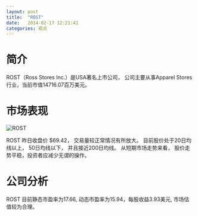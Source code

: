 ```yaml
---
layout: post
title:  "ROST"
date:   2014-02-17 12:21:41
categories: 观点
---
```


# 简介
ROST（Ross Stores Inc.）是USA著名上市公司，
公司主要从事Apparel Stores行业，当前市值14716.07百万美元。

# 市场表现

![ROST](http://finviz.com/chart.ashx?t=ROST&ty=c&ta=1&p=d&s=l)

ROST 昨日收盘价 $69.42，
交易量较正常情况有所放大。
目前股价处于20日均线以上，
50日均线以下，
并且接近200日均线。
从短期市场走势来看，
股价走势平稳，投资者应减少无谓的操作。

# 公司分析
ROST 目前静态市盈率为17.66, 动态市盈率为15.94，每股收益3.93美元,
市场估值较为合理。
